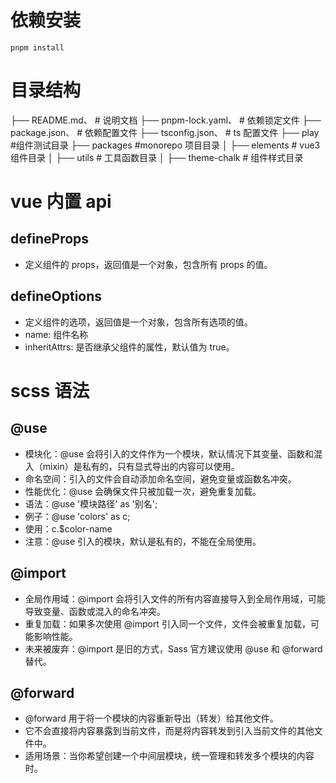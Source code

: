 # 依赖安装

```
pnpm install
```

# 目录结构

├── README.md、 # 说明文档
├── pnpm-lock.yaml、 # 依赖锁定文件
├── package.json、 # 依赖配置文件
├── tsconfig.json、 # ts 配置文件
├── play #组件测试目录
├── packages #monorepo 项目目录
│ ├── elements # vue3 组件目录
│ ├── utils # 工具函数目录
│ ├── theme-chalk # 组件样式目录

# vue 内置 api

## defineProps

- 定义组件的 props，返回值是一个对象，包含所有 props 的值。

## defineOptions

- 定义组件的选项，返回值是一个对象，包含所有选项的值。
- name: 组件名称
- inheritAttrs: 是否继承父组件的属性，默认值为 true。

# scss 语法

## @use

- 模块化：@use 会将引入的文件作为一个模块，默认情况下其变量、函数和混入（mixin）是私有的，只有显式导出的内容可以使用。
- 命名空间：引入的文件会自动添加命名空间，避免变量或函数名冲突。
- 性能优化：@use 会确保文件只被加载一次，避免重复加载。
- 语法：@use '模块路径' as '别名';
- 例子：@use 'colors' as c;
- 使用：c.$color-name
- 注意：@use 引入的模块，默认是私有的，不能在全局使用。

## @import

- 全局作用域：@import 会将引入文件的所有内容直接导入到全局作用域，可能导致变量、函数或混入的命名冲突。
- 重复加载：如果多次使用 @import 引入同一个文件，文件会被重复加载，可能影响性能。
- 未来被废弃：@import 是旧的方式，Sass 官方建议使用 @use 和 @forward 替代。

## @forward

- @forward 用于将一个模块的内容重新导出（转发）给其他文件。
- 它不会直接将内容暴露到当前文件，而是将内容转发到引入当前文件的其他文件中。
- 适用场景：当你希望创建一个中间层模块，统一管理和转发多个模块的内容时。
